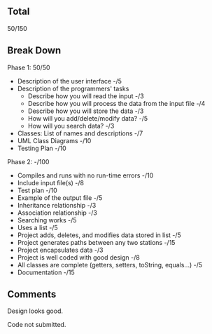 ## Total

50/150

## Break Down

Phase 1: 50/50

- Description of the user interface -/5
- Description of the programmers' tasks
  - Describe how you will read the input -/3
  - Describe how you will process the data from the input file -/4
  - Describe how you will store the data -/3
  - How will you add/delete/modify data? -/5
  - How will you search data? -/3
- Classes: List of names and descriptions -/7
- UML Class Diagrams -/10
- Testing Plan -/10

Phase 2: -/100

- Compiles and runs with no run-time errors -/10
- Include input file(s) -/8
- Test plan -/10
- Example of the output file -/5
- Inheritance relationship -/3
- Association relationship -/3
- Searching works -/5
- Uses a list -/5
- Project adds, deletes, and modifies data stored in list -/5
- Project generates paths between any two stations -/15
- Project encapsulates data -/3
- Project is well coded with good design -/8
- All classes are complete (getters, setters, toString, equals...) -/5
- Documentation -/15

## Comments

Design looks good.

Code not submitted.

